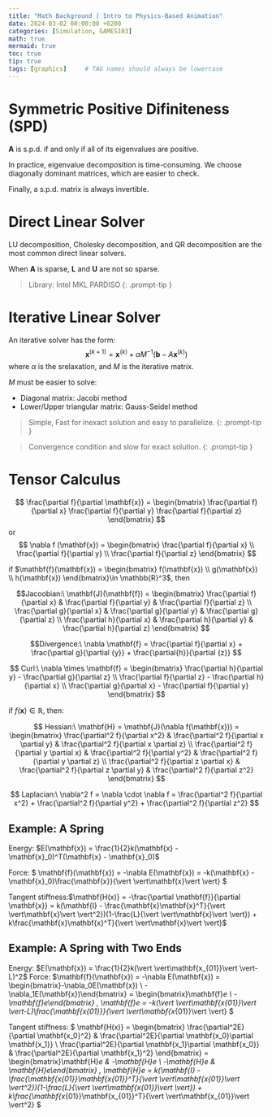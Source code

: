 ```yaml
---
title: "Math Background | Intro to Physics-Based Animation"
date: 2024-03-02 00:00:00 +0200
categories: [Simulation, GAMES103]
math: true
mermaid: true
toc: true
tip: true
tags: [graphics]     # TAG names should always be lowercase
---
```

 
# Symmetric Positive Difiniteness (SPD)
**A** is s.p.d. if and only if all of its eigenvalues are positive.

In practice, eigenvalue decomposition is time-consuming. We choose diagonally dominant matrices, which are easier to check.

Finally, a s.p.d. matrix is always invertible.

# Direct Linear Solver

LU decomposition, Cholesky decomposition, and QR decomposition are the most common direct linear solvers.

When **A** is sparse, **L** and **U** are not so sparse.
> Library: Intel MKL PARDISO
{: .prompt-tip }

# Iterative Linear Solver

An iterative solver has the form:
$$
\mathbf{x}^{(k+1)} = \mathbf{x}^{(k)} + \alpha M^{-1}(\mathbf{b} - A\mathbf{x}^{(k)})
$$
where $\alpha$ is the srelaxation, and $M$ is the iterative matrix.

$M$ must be easier to solve:
- Diagonal matrix: Jacobi method
- Lower/Upper triangular matrix: Gauss-Seidel method

> Simple, Fast for inexact solution and easy to parallelize.
{: .prompt-tip }

> Convergence condition and slow for exact solution.
{: .prompt-tip }

# Tensor Calculus

$$
\frac{\partial f}{\partial \mathbf{x}} = \begin{bmatrix}
\frac{\partial f}{\partial x} 
\frac{\partial f}{\partial y} 
\frac{\partial f}{\partial z}
\end{bmatrix}
$$
or
$$
\nabla f (\mathbf{x}) = \begin{bmatrix}
\frac{\partial f}{\partial x} \\
\frac{\partial f}{\partial y} \\
\frac{\partial f}{\partial z}
\end{bmatrix}
$$


if $\mathbf{f}(\mathbf{x}) = \begin{bmatrix} f(\mathbf{x}) \\ g(\mathbf{x}) \\ h(\mathbf{x}) \end{bmatrix}\in \mathbb{R}^3$, then

$$Jacoobian:\  
\mathbf{J}(\mathbf{f}) = \begin{bmatrix}
\frac{\partial f}{\partial x} & \frac{\partial f}{\partial y} & \frac{\partial f}{\partial z} \\
\frac{\partial g}{\partial x} & \frac{\partial g}{\partial y} & \frac{\partial g}{\partial z} \\
\frac{\partial h}{\partial x} & \frac{\partial h}{\partial y} & \frac{\partial h}{\partial z}
\end{bmatrix}
$$

$$Divergence:\ 
\nabla  \mathbf{f} = \frac{\partial f}{\partial x} + \frac{\partial g}{\partial {y}} + \frac{\partial{h}}{\partial {z}}
$$

$$
Curl:\ 
\nabla \times \mathbf{f} = \begin{bmatrix}
\frac{\partial h}{\partial y} - \frac{\partial g}{\partial z} \\
\frac{\partial f}{\partial z} - \frac{\partial h}{\partial x} \\
\frac{\partial g}{\partial x} - \frac{\partial f}{\partial y}
\end{bmatrix}
$$

if $f(\mathbf{x}) \in \mathbb{R}$, then:

$$
Hessian:\ 
\mathbf{H} = \mathbf{J}(\nabla f(\mathbf{x})) = \begin{bmatrix}
\frac{\partial^2 f}{\partial x^2} & \frac{\partial^2 f}{\partial x \partial y} & \frac{\partial^2 f}{\partial x \partial z} \\
\frac{\partial^2 f}{\partial y \partial x} & \frac{\partial^2 f}{\partial y^2} & \frac{\partial^2 f}{\partial y \partial z} \\
\frac{\partial^2 f}{\partial z \partial x} & \frac{\partial^2 f}{\partial z \partial y} & \frac{\partial^2 f}{\partial z^2}
\end{bmatrix}
$$

$$
Laplacian:\ 
\nabla^2 f = \nabla \cdot \nabla f = \frac{\partial^2 f}{\partial x^2} + \frac{\partial^2 f}{\partial y^2} + \frac{\partial^2 f}{\partial z^2}
$$

## Example: A Spring
Energy: $E(\mathbf{x}) = \frac{1}{2}k(\mathbf{x} - \mathbf{x}_0)^T(\mathbf{x} - \mathbf{x}_0)$

Force: $ \mathbf{f}(\mathbf{x}) = -\nabla E(\mathbf{x}) = -k(\mathbf{x} - \mathbf{x}_0)\frac{\mathbf{x}}{\vert \vert\mathbf{x}\vert \vert} $

Tangent stiffness:$\mathbf{H(x)} = -\frac{\partial \mathbf{f}}{\partial \mathbf{x}} = k(\mathbf{I} - \frac{\mathbf{x}\mathbf{x}^T}{\vert \vert\mathbf{x}\vert \vert^2})(1-\frac{L}{\vert \vert\mathbf{x}\vert \vert}) + k\frac{\mathbf{x}\mathbf{x}^T}{\vert \vert\mathbf{x}\vert \vert}$

## Example: A Spring with Two Ends

Energy: $E(\mathbf{x}) = \frac{1}{2}k(\vert \vert\mathbf{x_{01}}\vert \vert-L)^2$
Force: $\mathbf{f}(\mathbf{x}) = -\nabla E(\mathbf{x}) = \begin{bmatrix}-\nabla_0E(\mathbf{x}) \\ -\nabla_1E(\mathbf{x})\end{bmatrix} = \begin{bmatrix}\mathbf{f}_e \\ -\mathbf{f}_e\end{bmatrix}
,
\mathbf{f}_e = -k(\vert \vert\mathbf{x_{01}}\vert \vert-L)\frac{\mathbf{x_{01}}}{\vert \vert\mathbf{x_{01}}\vert \vert}
$

Tangent stiffness:
$
\mathbf{H(x)} = \begin{bmatrix} 
\frac{\partial^2E}{\partial \mathbf{x_0}^2} & \frac{\partial^2E}{\partial \mathbf{x_0}\partial \mathbf{x_1}} \\
\frac{\partial^2E}{\partial \mathbf{x_1}\partial \mathbf{x_0}} & \frac{\partial^2E}{\partial \mathbf{x_1}^2}
\end{bmatrix} = \begin{bmatrix}\mathbf{H}_e & -\mathbf{H}_e \\ -\mathbf{H}_e & \mathbf{H}_e\end{bmatrix}
,
\mathbf{H}_e = k(\mathbf{I} - \frac{\mathbf{x_{01}}\mathbf{x_{01}}^T}{\vert \vert\mathbf{x_{01}}\vert \vert^2})(1-\frac{L}{\vert \vert\mathbf{x_{01}}\vert \vert}) + k\frac{\mathbf{x_{01}}\mathbf{x_{01}}^T}{\vert \vert\mathbf{x_{01}}\vert \vert^2}
$
